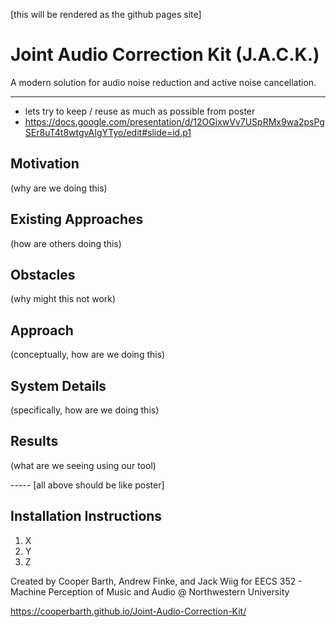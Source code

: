 [this will be rendered as the github pages site]

# Joint Audio Correction Kit (J.A.C.K.)
A modern solution for audio noise reduction and active noise cancellation.

-----
- lets try to keep / reuse as much as possible from poster
- https://docs.google.com/presentation/d/12OGixwVv7USpRMx9wa2psPgSEr8uT4t8wtgvAIgYTyo/edit#slide=id.p1


## Motivation
(why are we doing this)

## Existing Approaches
(how are others doing this)

## Obstacles
(why might this not work)

## Approach
(conceptually, how are we doing this)

## System Details
(specifically, how are we doing this)

## Results
(what are we seeing using our tool)


----- [all above should be like poster]

## Installation Instructions
1. X
2. Y
3. Z



Created by Cooper Barth, Andrew Finke, and Jack Wiig for EECS 352 - Machine Perception of Music and Audio @ Northwestern University


https://cooperbarth.github.io/Joint-Audio-Correction-Kit/
